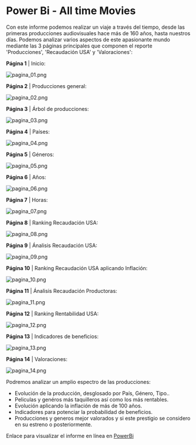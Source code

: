 # Power Bi - All time Movies
 
Con este informe podemos realizar un viaje a través del tiempo, desde las primeras producciones audiovisuales hace más de 160 años, hasta nuestros días. Podemos analizar varios aspectos de este apasionante mundo mediante las 3 páginas principales que componen el reporte 'Producciones', 'Recaudación USA' y 'Valoraciones':

  **Página 1** | Inicio:

  ![pagina_01.png](https://github.com/guadano/Power_Bi_TMDB/blob/main/Imagenes/pagina_01.png)

  **Página 2** | Producciones general:

  ![pagina_02.png](https://github.com/guadano/Power_Bi_TMDB/blob/main/Imagenes/pagina_02.png)

  **Página 3** | Árbol de producciones:

  ![pagina_03.png](https://github.com/guadano/Power_Bi_TMDB/blob/main/Imagenes/pagina_03.png)

  **Página 4** | Países:

  ![pagina_04.png](https://github.com/guadano/Power_Bi_TMDB/blob/main/Imagenes/pagina_04.png)

  **Página 5** | Géneros:

  ![pagina_05.png](https://github.com/guadano/Power_Bi_TMDB/blob/main/Imagenes/pagina_05.png)

  **Página 6** | Años:

  ![pagina_06.png](https://github.com/guadano/Power_Bi_TMDB/blob/main/Imagenes/pagina_06.png)

  **Página 7** | Horas:

  ![pagina_07.png](https://github.com/guadano/Power_Bi_TMDB/blob/main/Imagenes/pagina_07.png)

  **Página 8** | Ranking Recaudación USA:

  ![pagina_08.png](https://github.com/guadano/Power_Bi_TMDB/blob/main/Imagenes/pagina_08.png)

  **Página 9** | Ánalisis Recaudación USA:

  ![pagina_09.png](https://github.com/guadano/Power_Bi_TMDB/blob/main/Imagenes/pagina_09.png)

  **Página 10** | Ranking Recaudación USA aplicando Inflación:

  ![pagina_10.png](https://github.com/guadano/Power_Bi_TMDB/blob/main/Imagenes/pagina_10.png)

  **Página 11** | Ánalisis Recaudación Productoras:

  ![pagina_11.png](https://github.com/guadano/Power_Bi_TMDB/blob/main/Imagenes/pagina_11.png)

  **Página 12** | Ranking Rentabilidad USA:

  ![pagina_12.png](https://github.com/guadano/Power_Bi_TMDB/blob/main/Imagenes/pagina_12.png)

  **Página 13** | Indicadores de beneficios:

  ![pagina_13.png](https://github.com/guadano/Power_Bi_TMDB/blob/main/Imagenes/pagina_13.png)

  **Página 14** | Valoraciones:

  ![pagina_14.png](https://github.com/guadano/Power_Bi_TMDB/blob/main/Imagenes/pagina_14.png)

Podremos analizar un amplio espectro de las producciones:

  - Evolución de la producción, desglosado por País, Género, Tipo..
  - Peliculas y genéros más taquilleros así como los más rentables.
  - Evolución aplicando la inflación de más de 100 años.
  - Indicadores para potenciar la probabilidad de beneficios.
  - Producciones y generos mejor valorados y si este prestigio se considero en su estreno o posteriormente.
  
Enlace para visualizar el informe en línea en [PowerBi](https://app.powerbi.com/view?r=eyJrIjoiNWM5YjcwYTUtOGY1OC00OTlhLTljYjctYzE0ZDAzMWJlY2I3IiwidCI6ImJlYTQyMGRlLTJkNjYtNDZmYy05OTVkLTUxYzYwN2MwOGQxZSIsImMiOjl9)
